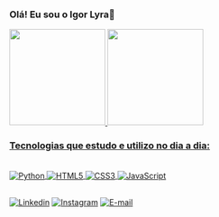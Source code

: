 ### Olá! Eu sou o Igor Lyra👋

<div align="left">
  <a href="https://github.com/IgorLyra">
  <img height="170em" src="https://github-readme-stats.vercel.app/api?username=igorlyra&show_icons=true&theme=dark&include_all_commits=true&count_private=true"/>
  <img height="170em" src="https://github-readme-stats.vercel.app/api/top-langs/?username=igorlyra&layout=compact&langs_count=7&theme=dracula"/>
</div>

### Tecnologias que estudo e utilizo no dia a dia:

<div style='display: inline_block'><br/>
  <img align='center' alt='Python' src='https://img.shields.io/badge/Python-14354C?style=for-the-badge&logo=python&logoColor=white'/>
  <img align='center' alt='HTML5' src='https://img.shields.io/badge/HTML5-E34F26?style=for-the-badge&logo=html5&logoColor=white'/>
  <img align='center' alt='CSS3' src='https://img.shields.io/badge/CSS3-1572B6?style=for-the-badge&logo=css3&logoColor=white'/>
  <img align='center' alt='JavaScript' src='https://img.shields.io/badge/JavaScript-F7DF1E?style=for-the-badge&logo=javascript&logoColor=black'/>
</div>

##
[![Linkedin](https://img.shields.io/badge/LinkedIn-0077B5?style=for-the-badge&logo=linkedin&logoColor=white)](www.linkedin.com/in/igorpaimlyra) [![Instagram](https://img.shields.io/badge/Instagram-E4405F?style=for-the-badge&logo=instagram&logoColor=white)](https://www.instagram.com/lpi_igor/) [![E-mail](https://img.shields.io/badge/Microsoft_Outlook-0078D4?style=for-the-badge&logo=microsoft-outlook&logoColor=white)][def]


[def]: mailto:igorpaimlyra@hotmail.com